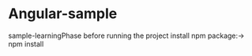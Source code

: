 # Angular-sample
sample-learningPhase
before running the project install npm package:-> npm install
